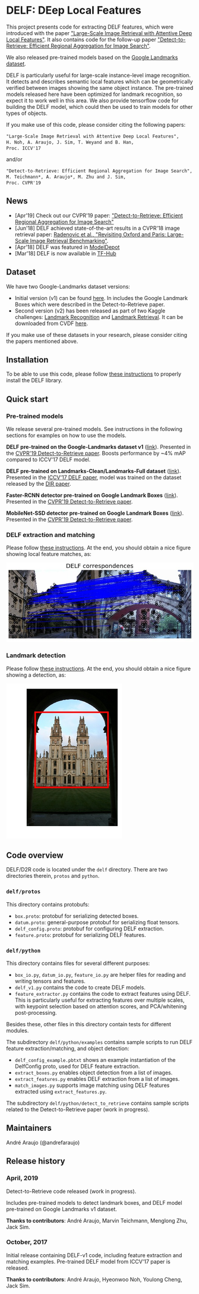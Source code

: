# DELF: DEep Local Features

This project presents code for extracting DELF features, which were introduced
with the paper
["Large-Scale Image Retrieval with Attentive Deep Local Features"](https://arxiv.org/abs/1612.06321).
It also contains code for the follow-up paper
["Detect-to-Retrieve: Efficient Regional Aggregation for Image Search"](https://arxiv.org/abs/1812.01584).

We also released pre-trained models based on the
[Google Landmarks dataset](https://www.kaggle.com/google/google-landmarks-dataset).

DELF is particularly useful for large-scale instance-level image recognition. It
detects and describes semantic local features which can be geometrically
verified between images showing the same object instance. The pre-trained models
released here have been optimized for landmark recognition, so expect it to work
well in this area. We also provide tensorflow code for building the DELF model,
which could then be used to train models for other types of objects.

If you make use of this code, please consider citing the following papers:

```
"Large-Scale Image Retrieval with Attentive Deep Local Features",
H. Noh, A. Araujo, J. Sim, T. Weyand and B. Han,
Proc. ICCV'17
```

and/or

```
"Detect-to-Retrieve: Efficient Regional Aggregation for Image Search",
M. Teichmann*, A. Araujo*, M. Zhu and J. Sim,
Proc. CVPR'19
```

## News

-   [Apr'19] Check out our CVPR'19 paper:
    ["Detect-to-Retrieve: Efficient Regional Aggregation for Image Search"](https://arxiv.org/abs/1812.01584)
-   [Jun'18] DELF achieved state-of-the-art results in a CVPR'18 image retrieval
    paper: [Radenovic et al., "Revisiting Oxford and Paris: Large-Scale Image
    Retrieval Benchmarking"](https://arxiv.org/abs/1803.11285).
-   [Apr'18] DELF was featured in
    [ModelDepot](https://modeldepot.io/mikeshi/delf/overview)
-   [Mar'18] DELF is now available in
    [TF-Hub](https://www.tensorflow.org/hub/modules/google/delf/1)

## Dataset

We have two Google-Landmarks dataset versions:

-   Initial version (v1) can be found
    [here](https://www.kaggle.com/google/google-landmarks-dataset). In includes
    the Google Landmark Boxes which were described in the Detect-to-Retrieve
    paper.
-   Second version (v2) has been released as part of two Kaggle challenges:
    [Landmark Recognition](https://www.kaggle.com/c/landmark-recognition-2019)
    and [Landmark Retrieval](https://www.kaggle.com/c/landmark-retrieval-2019).
    It can be downloaded from CVDF
    [here](https://github.com/cvdfoundation/google-landmark).

If you make use of these datasets in your research, please consider citing the
papers mentioned above.

## Installation

To be able to use this code, please follow
[these instructions](INSTALL_INSTRUCTIONS.md) to properly install the DELF
library.

## Quick start

### Pre-trained models

We release several pre-trained models. See instructions in the following
sections for examples on how to use the models.

**DELF pre-trained on the Google-Landmarks dataset v1**
([link](http://storage.googleapis.com/delf/delf_gld_20190411.tar.gz)). Presented
in the [CVPR'19 Detect-to-Retrieve paper](https://arxiv.org/abs/1812.01584).
Boosts performance by ~4% mAP compared to ICCV'17 DELF model.

**DELF pre-trained on Landmarks-Clean/Landmarks-Full dataset**
([link](http://storage.googleapis.com/delf/delf_v1_20171026.tar.gz)). Presented
in the [ICCV'17 DELF paper](https://arxiv.org/abs/1612.06321), model was trained
on the dataset released by the [DIR paper](https://arxiv.org/abs/1604.01325).

**Faster-RCNN detector pre-trained on Google Landmark Boxes**
([link](http://storage.googleapis.com/delf/d2r_frcnn_20190411.tar.gz)).
Presented in the
[CVPR'19 Detect-to-Retrieve paper](https://arxiv.org/abs/1812.01584).

**MobileNet-SSD detector pre-trained on Google Landmark Boxes**
([link](http://storage.googleapis.com/delf/d2r_mnetssd_20190411.tar.gz)).
Presented in the
[CVPR'19 Detect-to-Retrieve paper](https://arxiv.org/abs/1812.01584).

### DELF extraction and matching

Please follow [these instructions](EXTRACTION_MATCHING.md). At the end, you
should obtain a nice figure showing local feature matches, as:

![MatchedImagesExample](delf/python/examples/matched_images_example.jpg)

### Landmark detection

Please follow [these instructions](DETECTION.md). At the end, you should obtain
a nice figure showing a detection, as:

![DetectionExample1](delf/python/examples/detection_example_1.jpg)

## Code overview

DELF/D2R code is located under the `delf` directory. There are two directories
therein, `protos` and `python`.

### `delf/protos`

This directory contains protobufs:

-   `box.proto`: protobuf for serializing detected boxes.
-   `datum.proto`: general-purpose protobuf for serializing float tensors.
-   `delf_config.proto`: protobuf for configuring DELF extraction.
-   `feature.proto`: protobuf for serializing DELF features.

### `delf/python`

This directory contains files for several different purposes:

-   `box_io.py`, `datum_io.py`, `feature_io.py` are helper files for reading and
    writing tensors and features.
-   `delf_v1.py` contains the code to create DELF models.
-   `feature_extractor.py` contains the code to extract features using DELF.
    This is particularly useful for extracting features over multiple scales,
    with keypoint selection based on attention scores, and PCA/whitening
    post-processing.

Besides these, other files in this directory contain tests for different
modules.

The subdirectory `delf/python/examples` contains sample scripts to run DELF
feature extraction/matching, and object detection:

-   `delf_config_example.pbtxt` shows an example instantiation of the DelfConfig
    proto, used for DELF feature extraction.
-   `extract_boxes.py` enables object detection from a list of images.
-   `extract_features.py` enables DELF extraction from a list of images.
-   `match_images.py` supports image matching using DELF features extracted
    using `extract_features.py`.

The subdirectory `delf/python/detect_to_retrieve` contains sample scripts
related to the Detect-to-Retrieve paper (work in progress).

## Maintainers

Andr&eacute; Araujo (@andrefaraujo)

## Release history

### April, 2019

Detect-to-Retrieve code released (work in progress).

Includes pre-trained models to detect landmark boxes, and DELF model pre-trained
on Google Landmarks v1 dataset.

**Thanks to contributors**: Andr&eacute; Araujo, Marvin Teichmann, Menglong Zhu,
Jack Sim.

### October, 2017

Initial release containing DELF-v1 code, including feature extraction and
matching examples. Pre-trained DELF model from ICCV'17 paper is released.

**Thanks to contributors**: Andr&eacute; Araujo, Hyeonwoo Noh, Youlong Cheng,
Jack Sim.

